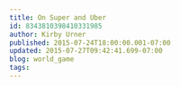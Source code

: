 ```yaml
---
title: On Super and Uber
id: 8343810398410331985
author: Kirby Urner
published: 2015-07-24T18:00:00.001-07:00
updated: 2015-07-27T09:42:41.699-07:00
blog: world_game
tags: 
---
```


